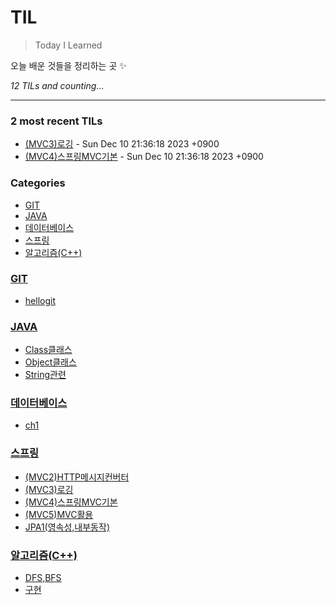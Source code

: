 # TIL
> Today I Learned

오늘 배운 것들을 정리하는 곳 ✨


_12 TILs and counting..._

---

### 2 most recent TILs

- [(MVC3)로깅](스프링/(MVC3)로깅.md) - Sun Dec 10 21:36:18 2023 +0900
- [(MVC4)스프링MVC기본](스프링/(MVC4)스프링MVC기본.md) - Sun Dec 10 21:36:18 2023 +0900

### Categories

- [GIT](#GIT)
- [JAVA](#JAVA)
- [데이터베이스](#데이터베이스)
- [스프링](#스프링)
- [알고리즘(C++)](#알고리즘(C++))

### [GIT](#GIT)
- [hellogit](GIT/hellogit.md)

### [JAVA](#JAVA)
- [Class클래스](JAVA/Class클래스.md)
- [Object클래스](JAVA/Object클래스.md)
- [String관련](JAVA/String관련.md)

### [데이터베이스](#데이터베이스)
- [ch1](데이터베이스/ch1.md)

### [스프링](#스프링)
- [(MVC2)HTTP메시지컨버터](스프링/(MVC2)HTTP메시지컨버터.md)
- [(MVC3)로깅](스프링/(MVC3)로깅.md)
- [(MVC4)스프링MVC기본](스프링/(MVC4)스프링MVC기본.md)
- [(MVC5)MVC활용](스프링/(MVC5)MVC활용.md)
- [JPA1(영속성,내부동작)](스프링/JPA1(영속성,내부동작).md)

### [알고리즘(C++)](#알고리즘(C++))
- [DFS,BFS](알고리즘(C++)/DFS,BFS.md)
- [구현](알고리즘(C++)/구현.md)


